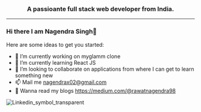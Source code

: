 <p align="center">
  <h3 align="center">A passioante full stack web developer from India.</h3>  
</p>

------------------------------------------------------------

### Hi there I am  Nagendra Singh👋




Here are some ideas to get you started:

- 🔭 I’m currently working on myglamm clone
- 🌱 I’m currently learning React JS
- 👯 I’m looking to collaborate on applications from where I can get to learn something new
- 📫 Mail me  nagendrax02@gmail.com
- 📝 Wanna read my blogs  https://medium.com/@rawatnagendra98

![Linkedin_symbol_transparent](https://user-images.githubusercontent.com/76935781/133971855-99d65dc2-4b9c-4b9a-8193-0c78e221fc96.png)


